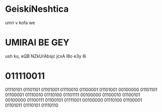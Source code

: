 # GeiskiNeshtica
umri v kofa we
# UMIRAI BE GEY
ush ku, eQB  NZkUrAbsjc jcxA  l8o e3y 8i
# 011110011
01110101 01101101 01101001 01110010 01100001 01101001 00100000 01101101 01100001 01110010 01110100 01101111 00100000 01100010 01100101 00100000 01100111 01100101 01111001 00100000 01110100 01100001 01101011 01110101 01110110 

